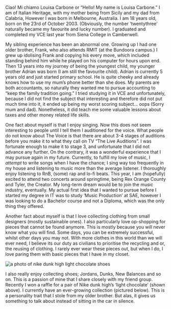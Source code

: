 Ciao! Mi chiamo Louisa Carbone or “Hello! My name is Louisa Carbone.” I am of Italian Heritage, with my mother being from Sicily and my dad from Calabria, However I was born in Melbourne, Australia. I am 18 years old, born on the 23rd of October 2003. (Obviously, the number ‘twentythree’ naturally became my favourite and lucky number). I graduated and completed my VCE last year from Siena College in Camberwell.

My sibling experience has been an abnormal one. Growing up I had one older brother, Frank, who also attends RMIT (at the Bundoora campus.) I grew up idolising Frank and copying his every move, which included standing behind him while he played on his computer for hours upon end. Then 13 years into my journey of being the youngest child, my younger brother Adrian was born (I
am still the favourite child). Adrian is currently 5 years old and just started primary school. He is quite cheeky and already knows how to use my mum’s phone better than she does. My parents
are both accountants, so naturally they wanted me to pursue accounting to “keep the family
tradition going.” I tried studying it in VCE and unfortunately, because I did not find the subject that interesting and therefore did not put much time into it, it ended up being my worst scoring
subject… oops (Sorry mum and dad). Nonetheless, it did teach me some valuable lessons about
taxes and other money related life skills.

One fact about myself is that I enjoy singing. Now this does not seem interesting to people until I tell them I auditioned for the voice. What people do not know about The Voice is that there are about 3-4 stages of auditions before you make it to what they call on TV “The Live Auditions”. I was fortunate enough to make it to stage 3, and unfortunate that I did not advance any further. On the contrary, it was a wonderful experience that I may pursue again in my future. Currently, to fulfill my love of music, I *attempt* to write songs when I have the chance; I sing way too frequently in my house and listening to music more than the average listener. I thoroughly enjoy listening to RnB, (some) rap and lo-fi beats. This year, I am (hopefully) excited to attend two concerts around springtime, being Rex Orange County and Tyler, the Creator. My long-term dream would be to join the music industry, eventually. My actual first idea that I wanted to pursue before I started my degree in IT was to study ‘Music Production’ at SAE, however I was looking to do a Bachelor course
and not a Diploma, which was the only thing they offered.


Another fact about myself is that I love collecting clothing from small designers (mostly
sustainable ones). I also particularly love op-shopping for pieces that cannot be found anymore. This is mostly because you will never know what you will find. Some days, you can be extremely successful, whilst other days you may not. With more clothes in this world than we will ever need, I believe its our duty as civilians to prioritise the recycling and or, the reusing of clothing. I rarely ever wear these pieces out, but when I do, I love paring them with basic pieces that I have in my closet.


<img src="images/nikedunkhighchoc" alt="a photo of nike dunk high light chocolate shoes">



I also really enjoy collecting shoes; Jordans, Dunks, New Balances and so on. This is a passion of mine that I share closely with my friend group. Recently I won a raffle for a pair of Nike dunk high’s ‘light chocolate’ (shown above). I currently have an ever-growing collection (pictured below). This is a personality trait that I stole from my older brother. But alas, it gives us something to talk about instead of sitting in the car in silence.

